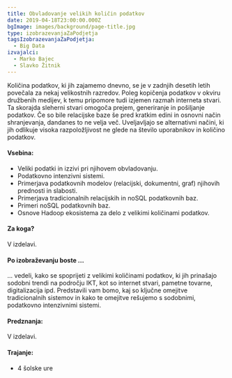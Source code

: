 ```yaml
---
title: Obvladovanje velikih količin podatkov
date: 2019-04-18T23:00:00.000Z
bgImage: images/background/page-title.jpg
type: izobrazevanjaZaPodjetja
tagsIzobrazevanjaZaPodjetja:
  - Big Data
izvajalci:
  - Marko Bajec
  - Slavko Žitnik
---
```

Količina podatkov, ki jih zajamemo dnevno, se je v zadnjih desetih letih povečala za nekaj velikostnih razredov. Poleg kopičenja podatkov v okviru družbenih medijev, k temu pripomore tudi izjemen razmah interneta stvari. Ta skorajda sleherni stvari omogoča prejem, generiranje in pošiljanje podatkov. Če so bile relacijske baze še pred kratkim edini in osnovni način shranjevanja, dandanes to ne velja več. Uveljavljajo se alternativni načini, ki jih odlikuje visoka razpoložljivost ne glede na število uporabnikov in količino podatkov. 

#### Vsebina:

* Veliki podatki in izzivi pri njihovem obvladovanju.
* Podatkovno intenzivni sistemi.
* Primerjava podatkovnih modelov (relacijski, dokumentni, graf) njihovih prednosti in slabosti.
* Primerjava tradicionalnih relacijskih in noSQL podatkovnih baz.
* Primeri noSQL podatkovnih baz.
* Osnove Hadoop ekosistema za delo z velikimi količinami podatkov.

#### Za koga?

V izdelavi.

#### Po izobraževanju boste ...

... vedeli, kako se spoprijeti z velikimi količinami podatkov, ki jih prinašajo sodobni trendi na področju IKT, kot so internet stvari, pametne tovarne, digitalizacija ipd. Predstavili vam bomo, kaj so ključne omejitve tradicionalnih sistemov in kako te omejitve rešujemo s sodobnimi, podatkovno intenzivnimi sistemi. 

#### Predznanja:

V izdelavi.

#### Trajanje:

* 4 šolske ure

